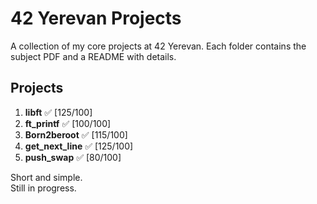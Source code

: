 # 42 Yerevan Projects

A collection of my core projects at 42 Yerevan. Each folder contains the subject PDF and a README with details.

## Projects

1. **libft** ✅ [125/100]  
2. **ft_printf** ✅ [100/100]  
3. **Born2beroot** ✅ [115/100]  
4. **get_next_line** ✅ [125/100]  
5. **push_swap** ✅ [80/100]  

Short and simple.  
Still in progress.
